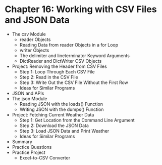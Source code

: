 # Chapter 16: Working with CSV Files and JSON Data
- The csv Module
  - reader Objects
  - Reading Data from reader Objects in a for Loop
  - writer Objects
  - The delimiter and lineterminator Keyword Arguments
  - DictReader and DictWriter CSV Objects
- Project: Removing the Header from CSV Files
  - Step 1: Loop Through Each CSV File
  - Step 2: Read in the CSV File
  - Step 3: Write Out the CSV File Without the First Row
  - Ideas for Similar Programs
- JSON and APIs
- The json Module
  - Reading JSON with the loads() Function
  - Writing JSON with the dumps() Function
- Project: Fetching Current Weather Data
  - Step 1: Get Location from the Command Line Argument
  - Step 2: Download the JSON Data
  - Step 3: Load JSON Data and Print Weather
  - Ideas for Similar Programs
- Summary
- Practice Questions
- Practice Project
  - Excel-to-CSV Converter